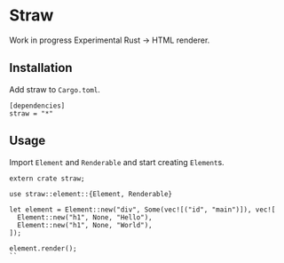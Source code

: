 # Straw

Work in progress Experimental Rust -> HTML renderer.

## Installation

Add straw to `Cargo.toml`.

```
[dependencies]
straw = "*"
```

## Usage

Import `Element` and `Renderable` and start creating `Element`s.

```
extern crate straw;

use straw::element::{Element, Renderable}

let element = Element::new("div", Some(vec![("id", "main")]), vec![
  Element::new("h1", None, "Hello"),
  Element::new("h1", None, "World"),
]);

element.render();
``
